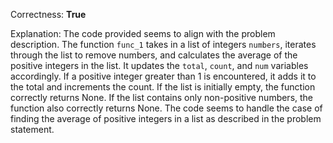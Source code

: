 Correctness: **True**

Explanation: 
The code provided seems to align with the problem description. The function `func_1` takes in a list of integers `numbers`, iterates through the list to remove numbers, and calculates the average of the positive integers in the list. It updates the `total`, `count`, and `num` variables accordingly. If a positive integer greater than 1 is encountered, it adds it to the total and increments the count. If the list is initially empty, the function correctly returns None. If the list contains only non-positive numbers, the function also correctly returns None. The code seems to handle the case of finding the average of positive integers in a list as described in the problem statement.